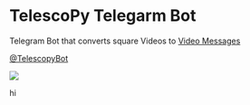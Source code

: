 # TelescoPy Telegarm Bot

Telegram Bot that converts square Videos to [Video Messages](https://telegram.org/blog/video-messages-and-telescope) 

[@TelescopyBot](https://t.me/TelescopyBot)

![](https://github.com/Kylmakalle/Telescopy-example/blob/master/promoconverted.gif)

hi
